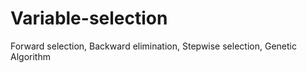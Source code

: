 # Variable-selection
Forward selection, Backward elimination, Stepwise selection, Genetic Algorithm

